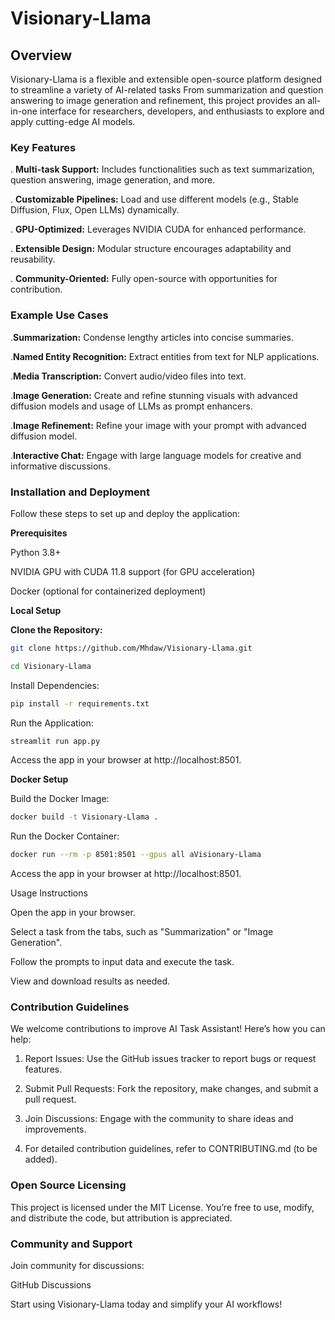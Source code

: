 # Visionary-Llama

## Overview
Visionary-Llama is a flexible and extensible open-source platform designed to streamline a variety of AI-related tasks
From summarization and question answering to image generation and refinement, this project provides an all-in-one interface for researchers, developers, and enthusiasts to explore and apply cutting-edge AI models.

### Key Features

. **Multi-task Support:** Includes functionalities such as text summarization, question answering, image generation, and more.

. **Customizable Pipelines:** Load and use different models (e.g., Stable Diffusion, Flux, Open LLMs) dynamically.

. **GPU-Optimized:** Leverages NVIDIA CUDA for enhanced performance.

. **Extensible Design:** Modular structure encourages adaptability and reusability.

. **Community-Oriented:** Fully open-source with opportunities for contribution.

### Example Use Cases

.**Summarization:** Condense lengthy articles into concise summaries.

.**Named Entity Recognition:** Extract entities from text for NLP applications.

.**Media Transcription:** Convert audio/video files into text.

.**Image Generation:** Create and refine stunning visuals with advanced diffusion models and usage of LLMs as prompt enhancers.

.**Image Refinement:** Refine your image with your prompt with advanced diffusion model.

.**Interactive Chat:** Engage with large language models for creative and informative discussions.

### Installation and Deployment

Follow these steps to set up and deploy the application:

**Prerequisites**

Python 3.8+

NVIDIA GPU with CUDA 11.8 support (for GPU acceleration)

Docker (optional for containerized deployment)

**Local Setup**

**Clone the Repository:**
```bash
git clone https://github.com/Mhdaw/Visionary-Llama.git
```
```bash
cd Visionary-Llama
```
Install Dependencies:
```bash
pip install -r requirements.txt
```
Run the Application:
```bash
streamlit run app.py
```
Access the app in your browser at http://localhost:8501.

**Docker Setup**

Build the Docker Image:
```bash
docker build -t Visionary-Llama .
```
Run the Docker Container:
```bash
docker run --rm -p 8501:8501 --gpus all aVisionary-Llama
```
Access the app in your browser at http://localhost:8501.

Usage Instructions

Open the app in your browser.

Select a task from the tabs, such as "Summarization" or "Image Generation".

Follow the prompts to input data and execute the task.

View and download results as needed.

### Contribution Guidelines

We welcome contributions to improve AI Task Assistant! Here’s how you can help:

1. Report Issues: Use the GitHub issues tracker to report bugs or request features.

2. Submit Pull Requests: Fork the repository, make changes, and submit a pull request.

3. Join Discussions: Engage with the community to share ideas and improvements.

4. For detailed contribution guidelines, refer to CONTRIBUTING.md (to be added).

### Open Source Licensing

This project is licensed under the MIT License. You’re free to use, modify, and distribute the code, but attribution is appreciated.

### Community and Support

Join community for discussions:

GitHub Discussions

Start using Visionary-Llama today and simplify your AI workflows!

